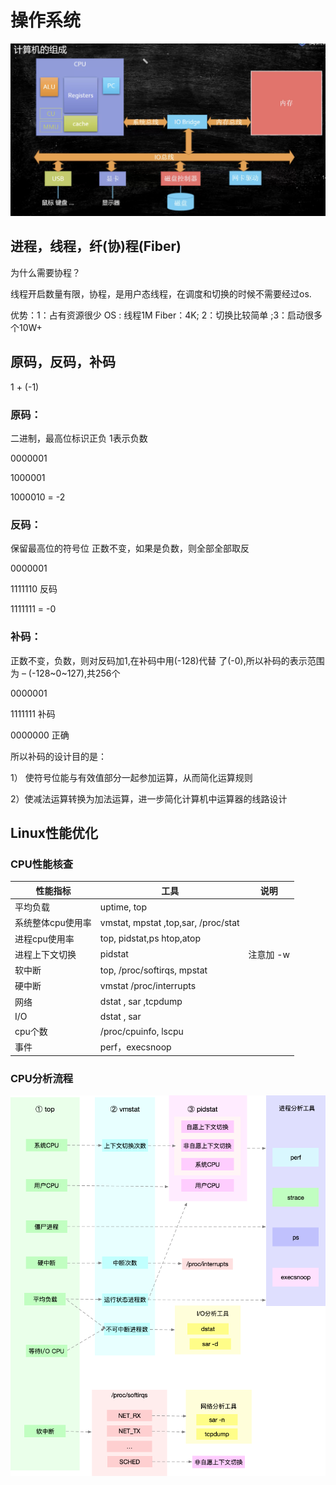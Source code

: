 # 操作系统

![](./images/计算机原理.png)

## 进程，线程，纤(协)程(Fiber)

为什么需要协程？

线程开启数量有限，协程，是用户态线程，在调度和切换的时候不需要经过os.

优势：1：占有资源很少 OS : 线程1M Fiber：4K; 2：切换比较简单 ;3：启动很多个10W+

## 原码，反码，补码

1 + (-1)

### 原码：

二进制，最高位标识正负 1表示负数

0000001

1000001

1000010  = -2

### 反码：

保留最高位的符号位 正数不变，如果是负数，则全部全部取反

0000001

1111110 反码

1111111 =  -0

### 补码：

正数不变，负数，则对反码加1,在补码中用(-128)代替 了(-0),所以补码的表示范围为 – (-128~0~127),共256个

0000001

1111111 补码

0000000  正确

所以补码的设计目的是： 

1） 使符号位能与有效值部分一起参加运算，从而简化运算规则 

2）使减法运算转换为加法运算，进一步简化计算机中运算器的线路设计

## Linux性能优化

### CPU性能核查

| 性能指标          | 工具                                | 说明      |
| ----------------- | ----------------------------------- | --------- |
| 平均负载          | uptime, top                         |           |
| 系统整体cpu使用率 | vmstat, mpstat ,top,sar, /proc/stat |           |
| 进程cpu使用率     | top, pidstat,ps htop,atop           |           |
| 进程上下文切换    | pidstat                             | 注意加 -w |
| 软中断            | top, /proc/softirqs, mpstat         |           |
| 硬中断            | vmstat  /proc/interrupts            |           |
| 网络              | dstat  ,  sar ,tcpdump              |           |
| I/O               | dstat , sar                         |           |
| cpu个数           | /proc/cpuinfo,  lscpu               |           |
| 事件              | perf，execsnoop                     |           |

### CPU分析流程

![cpu分析](./images/cpu分析.png)